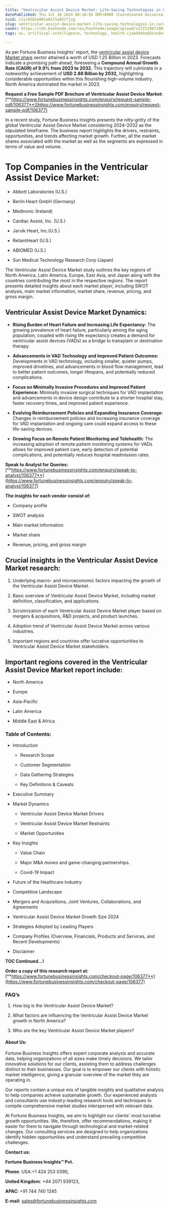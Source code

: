 ```yaml
---
title: "Ventricular Assist Device Market: Life-Saving Technologies in Cardiac Care"
datePublished: Thu Jul 18 2024 08:18:55 GMT+0000 (Coordinated Universal Time)
cuid: clyr0281e001a0al5a851fjsg
slug: ventricular-assist-device-market-life-saving-technologies-in-cardiac-care
cover: https://cdn.hashnode.com/res/hashnode/image/upload/v1721290719046/17eabdf6-bb6c-4d9b-b240-638fae4d83eb.png
tags: ai, artificial-intelligence, technology, health-cjaeh844x02vvo3wtj5r2s75q, healthcare

---
```


As per Fortune Business Insights’ report, the [ventricular assist device Market share](https://www.fortunebusinessinsights.com/ventricular-assist-device-market-106377) sector attained a worth of USD 1.25 Billion in 2023. Forecasts indicate a promising path ahead, foreseeing a **Compound Annual Growth Rate (CAGR) of 9.9% from 2023 to 2032.** This trajectory will culminate in a noteworthy achievement of **USD 2.88 Billion by 2032,** highlighting considerable opportunities within this flourishing high-volume industry. North America dominated the market in 2023.

**Request a Free Sample PDF Brochure of Ventricular Assist Device Market:** [**https://www.fortunebusinessinsights.com/enquiry/request-sample-pdf/106377**](https://www.fortunebusinessinsights.com/enquiry/request-sample-pdf/106377)

In a recent study, Fortune Business Insights presents the nitty-gritty of the global Ventricular Assist Device Market considering 2024–2032 as the stipulated timeframe. The business report highlights the drivers, restraints, opportunities, and trends affecting market growth. Further, all the market shares associated with the market as well as the segments are expressed in terms of value and volume.

# **Top Companies in the Ventricular Assist Device Market:**

* Abbott Laboratories (U.S.)
    
* Berlin Heart GmbH (Germany)
    
* Medtronic (Ireland)
    
* Cardiac Assist, Inc. (U.S.)
    
* Jarvik Heart, Inc.(U.S.)
    
* ReliantHeart (U.S.)
    
* ABIOMED (U.S.)
    
* Sun Medical Technology Research Corp (Japan)
    

The Ventricular Assist Device Market study outlines the key regions of North America, Latin America, Europe, East Asia, and Japan along with the countries contributing the most in the respective regions. The report presents detailed insights about each market player, including SWOT analysis, main market information, market share, revenue, pricing, and gross margin.

## Ventricular Assist Device Market **Dynamics**:

* **Rising Burden of Heart Failure and Increasing Life Expectancy:** The growing prevalence of heart failure, particularly among the aging population, coupled with rising life expectancy creates a demand for ventricular assist devices (VADs) as a bridge to transplant or destination therapy.
    
* **Advancements in VAD Technology and Improved Patient Outcomes:** Developments in VAD technology, including smaller, quieter pumps, improved drivelines, and advancements in blood flow management, lead to better patient outcomes, longer lifespans, and potentially reduced complications.
    
* **Focus on Minimally Invasive Procedures and Improved Patient Experience:** Minimally invasive surgical techniques for VAD implantation and advancements in device design contribute to a shorter hospital stay, faster recovery times, and improved patient experience.
    
* **Evolving Reimbursement Policies and Expanding Insurance Coverage:** Changes in reimbursement policies and increasing insurance coverage for VAD implantation and ongoing care could expand access to these life-saving devices.
    
* **Growing Focus on Remote Patient Monitoring and Telehealth:** The increasing adoption of remote patient monitoring systems for VADs allows for improved patient care, early detection of potential complications, and potentially reduces hospital readmission rates.
    

**Speak to Analyst for Queries:** [**https://www.fortunebusinessinsights.com/enquiry/speak-to-analyst/106377**](https://www.fortunebusinessinsights.com/enquiry/speak-to-analyst/106377)

**The insights for each vendor consist of:**

* Company profile
    
* SWOT analysis
    
* Main market information
    
* Market share
    
* Revenue, pricing, and gross margin
    

## **Crucial insights in the Ventricular Assist Device Market research:**

1. Underlying macro- and microeconomic factors impacting the growth of the Ventricular Assist Device Market.
    
2. Basic overview of Ventricular Assist Device Market, including market definition, classification, and applications.
    
3. Scrutinization of each Ventricular Assist Device Market player based on mergers & acquisitions, R&D projects, and product launches.
    
4. Adoption trend of Ventricular Assist Device Market across various industries.
    
5. Important regions and countries offer lucrative opportunities to Ventricular Assist Device Market stakeholders.
    

## **Important regions covered in the Ventricular Assist Device Market report include:**

* North America
    
* Europe
    
* Asia-Pacific
    
* Latin America
    
* Middle East & Africa
    

### **Table of Contents:**

* Introduction
    
    * Research Scope
        
    * Customer Segmentation
        
    * Data Gathering Strategies
        
    * Key Definitions & Caveats
        
* Executive Summary
    
* Market Dynamics
    
    * Ventricular Assist Device Market Drivers
        
    * Ventricular Assist Device Market Restraints
        
    * Market Opportunities
        
* Key Insights
    
    * Value Chain
        
    * Major M&A moves and game-changing partnerships.
        
    * Covid-19 Impact
        
* Future of the Healthcare Industry
    
* Competitive Landscape
    
* Mergers and Acquisitions, Joint Ventures, Collaborations, and Agreements
    
* Ventricular Assist Device Market Growth Size 2024
    
* Strategies Adopted by Leading Players
    
* Company Profiles (Overview, Financials, Products and Services, and Recent Developments)
    
* Disclaimer
    

**TOC Continued…!**

**Order a copy of this research report at:** [**https://www.fortunebusinessinsights.com/checkout-page/106377**](https://www.fortunebusinessinsights.com/checkout-page/106377)

### **FAQ’s**

1. How big is the Ventricular Assist Device Market?
    
2. What factors are influencing the Ventricular Assist Device Market growth in North America?
    
3. Who are the key Ventricular Assist Device Market players?
    

#### **About Us:**

Fortune Business Insights offers expert corporate analysis and accurate data, helping organizations of all sizes make timely decisions. We tailor innovative solutions for our clients, assisting them to address challenges distinct to their businesses. Our goal is to empower our clients with holistic market intelligence, giving a granular overview of the market they are operating in.

Our reports contain a unique mix of tangible insights and qualitative analysis to help companies achieve sustainable growth. Our experienced analysts and consultants use industry-leading research tools and techniques to compile comprehensive market studies interspersed with relevant data.

At Fortune Business Insights, we aim to highlight our clients' most lucrative growth opportunities. We, therefore, offer recommendations, making it easier for them to navigate through technological and market-related changes. Our consulting services are designed to help organizations identify hidden opportunities and understand prevailing competitive challenges.

**Contact us:**

**Fortune Business Insights™ Pvt.**

**Phone**: USA:+1 424 253 0390,

**United Kingdom**: +44 2071 939123,

**APAC**: +91 744 740 1245

**E-mail:** [sales@fortunebusinessinsights.com](mailto:sales@fortunebusinessinsights.com)